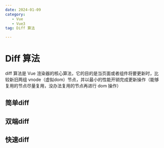 ```yaml
---
date: 2024-01-09
category: 
   - Vue
   - Vue3
tag: Diff 算法

---
```


# Diff 算法
diff 算法是 Vue 渲染器的核心算法，它的目的是当页面或者组件将要更新时，比较新旧两组 vnode（虚拟dom）节点，并以最小的性能开销完成更新操作（能够复用的节点尽量复用，没办法复用的节点再进行 dom 操作）
## 简单diff

## 双端diff
## 快速diff